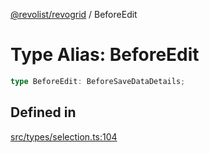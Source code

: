 [@revolist/revogrid](README.md) / BeforeEdit

# Type Alias: BeforeEdit

```ts
type BeforeEdit: BeforeSaveDataDetails;
```

## Defined in

[src/types/selection.ts:104](https://github.com/revolist/revogrid/blob/0c3bb4ec80c81d5563060679540746537ed4be52/src/types/selection.ts#L104)
